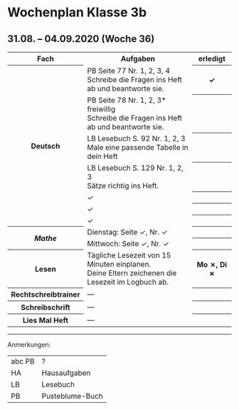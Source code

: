 
<body style="font:100% "Times New Roman">
                                        
<h1>Wochenplan Klasse 3b</h1>
<h2>31.08. – 04.09.2020 (Woche 36)</h2>

<table style="order:1px solid #333; border-collapse:collapse; border-spacing:0">
  <tr>
    <th>Fach
    <th>Aufgaben
    <th>erledigt
  <tr>
    <th rowspan="7"> Deutsch
    <td> PB Seite 77 Nr. 1, 2, 3, 4<br>Schreibe die Fragen ins Heft ab und beantworte sie.
    <th> ✓
  <tr>
    <td> PB Seite 78 Nr. 1, 2, 3* freiwillig<br>Schreibe die Fragen ins Heft ab und beantworte sie.
    <th>
  <tr>
    <td> LB Lesebuch S. 92 Nr. 1, 2, 3
      <br> Male eine passende Tabelle in dein Heft
    <th>
  <tr>
    <td> LB Lesebuch S. 129 Nr. 1, 2, 3
      <br> Sätze richtig ins Heft.
    <th>
  <tr>
    <td>✓
    <th>
  <tr>
    <td>✓
    <th>
  <tr>
    <td>✓
    <th>
  <tr>
    <th rowspan="2"><i>Mathe</i>
    <td>Dienstag: Seite ✓, Nr. ✓
    <th>
  <tr>
    <td>Mittwoch: Seite ✓, Nr. ✓
    <th>
  <tr>
    <th>Lesen
    <td>Tägliche Lesezeit von 15 Minuten einplanen.
      <br>Deine Eltern zeichenen die Lesezeit im Logbuch ab.
    <th>Mo ✗, Di ✗
  <tr>
    <th>Rechtschreibtrainer
    <td>—
    <th>
  <tr>
    <th>Schreibschrift
    <td>—
    <th>
  <tr>
    <th>Lies Mal Heft
    <td>—
    <th>
</table>


<hr>
<p>Anmerkungen:</p>

<table>
  <tr>
    <td>abc PB
    <td>?
  <tr>
    <td>HA
    <td>Hausaufgaben
  <tr>
    <td>LB
    <td>Lesebuch
  <tr>
    <td>PB
    <td>Pusteblume-Buch
</table>
  </body>
